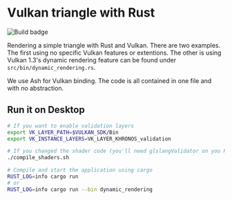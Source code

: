 # Vulkan triangle with Rust

![Build badge](https://github.com/adrien-ben/vulkan-triangle-rs/workflows/Cross-platform%20build/badge.svg)

Rendering a simple triangle with Rust and Vulkan. There are two examples. The first using no specific Vulkan features or extentions. The other is using Vulkan 1.3's dynamic rendering feature can be found under `src/bin/dynamic_rendering.rs`.

We use Ash for Vulkan binding. The code is all contained in one file and with no abstraction.

## Run it on Desktop

```sh
# If you want to enable validation layers
export VK_LAYER_PATH=$VULKAN_SDK/Bin
export VK_INSTANCE_LAYERS=VK_LAYER_KHRONOS_validation

# If you changed the shader code (you'll need glslangValidator on you PATH)
./compile_shaders.sh

# Compile and start the application using cargo
RUST_LOG=info cargo run
# or
RUST_LOG=info cargo run --bin dynamic_rendering
```

